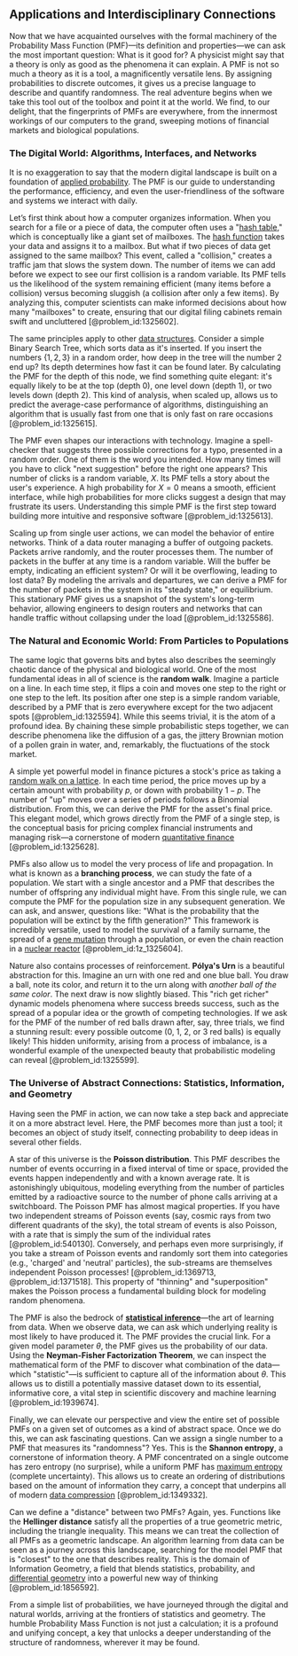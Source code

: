 ## Applications and Interdisciplinary Connections

Now that we have acquainted ourselves with the formal machinery of the Probability Mass Function (PMF)—its definition and properties—we can ask the most important question: What is it good for? A physicist might say that a theory is only as good as the phenomena it can explain. A PMF is not so much a theory as it is a tool, a magnificently versatile lens. By assigning probabilities to discrete outcomes, it gives us a precise language to describe and quantify randomness. The real adventure begins when we take this tool out of the toolbox and point it at the world. We find, to our delight, that the fingerprints of PMFs are everywhere, from the innermost workings of our computers to the grand, sweeping motions of financial markets and biological populations.

### The Digital World: Algorithms, Interfaces, and Networks

It is no exaggeration to say that the modern digital landscape is built on a foundation of [applied probability](@article_id:264181). The PMF is our guide to understanding the performance, efficiency, and even the user-friendliness of the software and systems we interact with daily.

Let’s first think about how a computer organizes information. When you search for a file or a piece of data, the computer often uses a "[hash table](@article_id:635532)," which is conceptually like a giant set of mailboxes. The [hash function](@article_id:635743) takes your data and assigns it to a mailbox. But what if two pieces of data get assigned to the same mailbox? This event, called a "collision," creates a traffic jam that slows the system down. The number of items we can add before we expect to see our first collision is a random variable. Its PMF tells us the likelihood of the system remaining efficient (many items before a collision) versus becoming sluggish (a collision after only a few items). By analyzing this, computer scientists can make informed decisions about how many "mailboxes" to create, ensuring that our digital filing cabinets remain swift and uncluttered [@problem_id:1325602].

The same principles apply to other [data structures](@article_id:261640). Consider a simple Binary Search Tree, which sorts data as it's inserted. If you insert the numbers $\{1, 2, 3\}$ in a random order, how deep in the tree will the number 2 end up? Its depth determines how fast it can be found later. By calculating the PMF for the depth of this node, we find something quite elegant: it's equally likely to be at the top (depth 0), one level down (depth 1), or two levels down (depth 2). This kind of analysis, when scaled up, allows us to predict the average-case performance of algorithms, distinguishing an algorithm that is usually fast from one that is only fast on rare occasions [@problem_id:1325615].

The PMF even shapes our interactions with technology. Imagine a spell-checker that suggests three possible corrections for a typo, presented in a random order. One of them is the word you intended. How many times will you have to click "next suggestion" before the right one appears? This number of clicks is a random variable, $X$. Its PMF tells a story about the user's experience. A high probability for $X=0$ means a smooth, efficient interface, while high probabilities for more clicks suggest a design that may frustrate its users. Understanding this simple PMF is the first step toward building more intuitive and responsive software [@problem_id:1325613].

Scaling up from single user actions, we can model the behavior of entire networks. Think of a data router managing a buffer of outgoing packets. Packets arrive randomly, and the router processes them. The number of packets in the buffer at any time is a random variable. Will the buffer be empty, indicating an efficient system? Or will it be overflowing, leading to lost data? By modeling the arrivals and departures, we can derive a PMF for the number of packets in the system in its "steady state," or equilibrium. This stationary PMF gives us a snapshot of the system's long-term behavior, allowing engineers to design routers and networks that can handle traffic without collapsing under the load [@problem_id:1325586].

### The Natural and Economic World: From Particles to Populations

The same logic that governs bits and bytes also describes the seemingly chaotic dance of the physical and biological world. One of the most fundamental ideas in all of science is the **random walk**. Imagine a particle on a line. In each time step, it flips a coin and moves one step to the right or one step to the left. Its position after one step is a simple random variable, described by a PMF that is zero everywhere except for the two adjacent spots [@problem_id:1325594]. While this seems trivial, it is the atom of a profound idea. By chaining these simple probabilistic steps together, we can describe phenomena like the diffusion of a gas, the jittery Brownian motion of a pollen grain in water, and, remarkably, the fluctuations of the stock market.

A simple yet powerful model in finance pictures a stock's price as taking a [random walk on a lattice](@article_id:636237). In each time period, the price moves up by a certain amount with probability $p$, or down with probability $1-p$. The number of "up" moves over a series of periods follows a Binomial distribution. From this, we can derive the PMF for the asset's final price. This elegant model, which grows directly from the PMF of a single step, is the conceptual basis for pricing complex financial instruments and managing risk—a cornerstone of modern [quantitative finance](@article_id:138626) [@problem_id:1325628].

PMFs also allow us to model the very process of life and propagation. In what is known as a **branching process**, we can study the fate of a population. We start with a single ancestor and a PMF that describes the number of offspring any individual might have. From this single rule, we can compute the PMF for the population size in any subsequent generation. We can ask, and answer, questions like: "What is the probability that the population will be extinct by the fifth generation?" This framework is incredibly versatile, used to model the survival of a family surname, the spread of a [gene mutation](@article_id:201697) through a population, or even the chain reaction in a [nuclear reactor](@article_id:138282) [@problem_id:1z_1325604].

Nature also contains processes of reinforcement. **Pólya's Urn** is a beautiful abstraction for this. Imagine an urn with one red and one blue ball. You draw a ball, note its color, and return it to the urn along with *another ball of the same color*. The next draw is now slightly biased. This "rich get richer" dynamic models phenomena where success breeds success, such as the spread of a popular idea or the growth of competing technologies. If we ask for the PMF of the number of red balls drawn after, say, three trials, we find a stunning result: every possible outcome (0, 1, 2, or 3 red balls) is equally likely! This hidden uniformity, arising from a process of imbalance, is a wonderful example of the unexpected beauty that probabilistic modeling can reveal [@problem_id:1325599].

### The Universe of Abstract Connections: Statistics, Information, and Geometry

Having seen the PMF in action, we can now take a step back and appreciate it on a more abstract level. Here, the PMF becomes more than just a tool; it becomes an object of study itself, connecting probability to deep ideas in several other fields.

A star of this universe is the **Poisson distribution**. This PMF describes the number of events occurring in a fixed interval of time or space, provided the events happen independently and with a known average rate. It is astonishingly ubiquitous, modeling everything from the number of particles emitted by a radioactive source to the number of phone calls arriving at a switchboard. The Poisson PMF has almost magical properties. If you have two independent streams of Poisson events (say, cosmic rays from two different quadrants of the sky), the total stream of events is also Poisson, with a rate that is simply the sum of the individual rates [@problem_id:540130]. Conversely, and perhaps even more surprisingly, if you take a stream of Poisson events and randomly sort them into categories (e.g., 'charged' and 'neutral' particles), the sub-streams are themselves independent Poisson processes! [@problem_id:1369713, @problem_id:1371518]. This property of "thinning" and "superposition" makes the Poisson process a fundamental building block for modeling random phenomena.

The PMF is also the bedrock of **[statistical inference](@article_id:172253)**—the art of learning from data. When we observe data, we can ask which underlying reality is most likely to have produced it. The PMF provides the crucial link. For a given model parameter $\theta$, the PMF gives us the probability of our data. Using the **Neyman-Fisher Factorization Theorem**, we can inspect the mathematical form of the PMF to discover what combination of the data—which "statistic"—is sufficient to capture all of the information about $\theta$. This allows us to distill a potentially massive dataset down to its essential, informative core, a vital step in scientific discovery and machine learning [@problem_id:1939674].

Finally, we can elevate our perspective and view the entire set of possible PMFs on a given set of outcomes as a kind of abstract space. Once we do this, we can ask fascinating questions.
Can we assign a single number to a PMF that measures its "randomness"? Yes. This is the **Shannon entropy**, a cornerstone of information theory. A PMF concentrated on a single outcome has zero entropy (no surprise), while a uniform PMF has [maximum entropy](@article_id:156154) (complete uncertainty). This allows us to create an ordering of distributions based on the amount of information they carry, a concept that underpins all of modern [data compression](@article_id:137206) [@problem_id:1349332].

Can we define a "distance" between two PMFs? Again, yes. Functions like the **Hellinger distance** satisfy all the properties of a true geometric metric, including the triangle inequality. This means we can treat the collection of all PMFs as a geometric landscape. An algorithm learning from data can be seen as a journey across this landscape, searching for the model PMF that is "closest" to the one that describes reality. This is the domain of Information Geometry, a field that blends statistics, probability, and [differential geometry](@article_id:145324) into a powerful new way of thinking [@problem_id:1856592].

From a simple list of probabilities, we have journeyed through the digital and natural worlds, arriving at the frontiers of statistics and geometry. The humble Probability Mass Function is not just a calculation; it is a profound and unifying concept, a key that unlocks a deeper understanding of the structure of randomness, wherever it may be found.